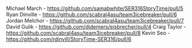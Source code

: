 Michael March - https://github.com/samabwhite/SER316StoryTime/pull/5
Ryan Dinville - https://github.com/scabral4asu/team3icebreaker/pull/6
Jordan Melchor - https://github.com/scabral4asu/team3icebreaker/pull/7
David Gulik - https://github.com/djdemers/eisbrecher/pull/4
Craig Taylor - https://github.com/scabral4asu/team3icebreaker/pull/8
Kevin Seo - https://github.com/rdinvill/StoryTime-SER316/pull/6
